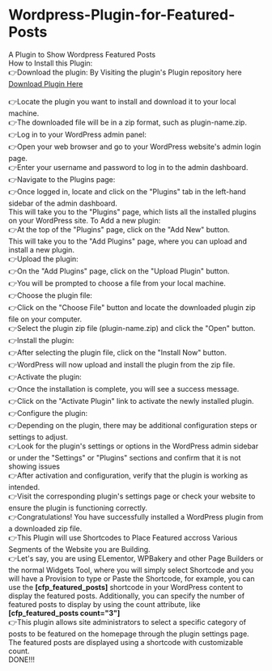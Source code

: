 # Wordpress-Plugin-for-Featured-Posts
A Plugin to Show Wordpress Featured Posts
<br>How to Install this Plugin:
<br>👉Download the plugin:
By Visiting the plugin's Plugin repository here <a href="https://github.com/jerryisuwamakeri/Wordpress-Plugin-for-Featured-Posts/blob/main/custom-featured-posts.zip">Download Plugin Here</a><br>
<br>👉Locate the plugin you want to install and download it to your local machine.
<br>👉The downloaded file will be in a zip format, such as plugin-name.zip.
<br>👉Log in to your WordPress admin panel:
<br>👉Open your web browser and go to your WordPress website's admin login page.
<br>👉Enter your username and password to log in to the admin dashboard.
<br>👉Navigate to the Plugins page:
<br>👉Once logged in, locate and click on the "Plugins" tab in the left-hand sidebar of the admin dashboard.
<br>This will take you to the "Plugins" page, which lists all the installed plugins on your WordPress site.
To Add a new plugin:
<br>👉At the top of the "Plugins" page, click on the "Add New" button.
<br>This will take you to the "Add Plugins" page, where you can upload and install a new plugin.
<br>👉Upload the plugin:
<br>👉On the "Add Plugins" page, click on the "Upload Plugin" button.
<br>👉You will be prompted to choose a file from your local machine.
<br>👉Choose the plugin file:
<br>👉Click on the "Choose File" button and locate the downloaded plugin zip file on your computer.
<br>👉Select the plugin zip file (plugin-name.zip) and click the "Open" button.
<br>👉Install the plugin:
<br>👉After selecting the plugin file, click on the "Install Now" button.
<br>👉WordPress will now upload and install the plugin from the zip file.
<br>👉Activate the plugin:
<br>👉Once the installation is complete, you will see a success message.
<br>👉Click on the "Activate Plugin" link to activate the newly installed plugin.
<br>👉Configure the plugin:
<br>👉Depending on the plugin, there may be additional configuration steps or settings to adjust.
<br>👉Look for the plugin's settings or options in the WordPress admin sidebar or under the "Settings" or "Plugins" sections and confirm that it is not showing issues
<br>👉After activation and configuration, verify that the plugin is working as intended.
<br>👉Visit the corresponding plugin's settings page or check your website to ensure the plugin is functioning correctly.
<br>👉Congratulations! You have successfully installed a WordPress plugin from a downloaded zip file.
<br>👉This Plugin will use Shortcodes to Place Featured accross Various Segments of the Website you are Building.
<br>👉Let's say, you are using ELementor, WPBakery and other Page Builders or the normal Widgets Tool, where you will simply select Shortcode and you will have a Provision to type or Paste the Shortcode, for example, you can use the **[cfp_featured_posts]** shortcode in your WordPress content to display the featured posts. Additionally, you can specify the number of featured posts to display by using the count attribute, like **[cfp_featured_posts count="3"]**
<br>👉This plugin allows site administrators to select a specific category of posts to be featured on the homepage through the plugin settings page. The featured posts are displayed using a shortcode with customizable count.
<br>DONE!!!

